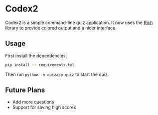 # Codex2

Codex2 is a simple command-line quiz application. It now uses the
[Rich](https://github.com/Textualize/rich) library to provide colored output
and a nicer interface.

## Usage
First install the dependencies:

```bash
pip install -r requirements.txt
```

Then run `python -m quizapp.quiz` to start the quiz.

## Future Plans
- Add more questions
- Support for saving high scores

